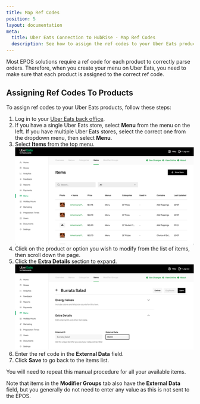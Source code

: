 ```yaml
---
title: Map Ref Codes
position: 5
layout: documentation
meta:
  title: Uber Eats Connection to HubRise - Map Ref Codes
  description: See how to assign the ref codes to your Uber Eats products so that they are correctly sent to your EPOS. Log in to your Uber Eats back office and follow these instructions.
---
```


Most EPOS solutions require a ref code for each product to correctly parse orders. Therefore, when you create your menu on Uber Eats, you need to make sure that each product is assigned to the correct ref code.

## Assigning Ref Codes To Products

To assign ref codes to your Uber Eats products, follow these steps:

1. Log in to your [Uber Eats back office](https://restaurant.uber.com/).
1. If you have a single Uber Eats store, select **Menu** from the menu on the left. If you have multiple Uber Eats stores, select the correct one from the dropdown menu, then select **Menu**.
1. Select **Items** from the top menu.
   ![Uber Eats back office](../images/007-en-uber-eats-back-office.png)
1. Click on the product or option you wish to modify from the list of items, then scroll down the page.
1. Click the **Extra Details** section to expand.
   ![Uber Eats item page](../images/008-en-uber-eats-item-page.png)
1. Enter the ref code in the **External Data** field.
1. Click **Save** to go back to the items list.

You will need to repeat this manual procedure for all your available items.

Note that items in the **Modifier Groups** tab also have the **External Data** field, but you generally do not need to enter any value as this is not sent to the EPOS.
